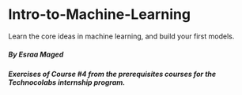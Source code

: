 # Intro-to-Machine-Learning
Learn the core ideas in machine learning, and build your first models.

##### By Esraa Maged 
##### Exercises of Course #4 from the prerequisites courses for the Technocolabs internship program.

